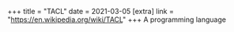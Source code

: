 +++
title = "TACL"
date = 2021-03-05
[extra]
link = "https://en.wikipedia.org/wiki/TACL"
+++
A programming language

